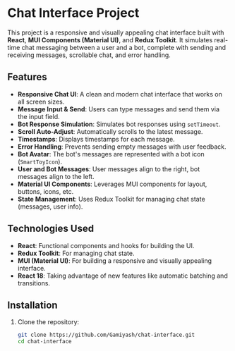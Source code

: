 # Chat Interface Project

This project is a responsive and visually appealing chat interface built with **React**, **MUI Components (Material UI)**, and **Redux Toolkit**. It simulates real-time chat messaging between a user and a bot, complete with sending and receiving messages, scrollable chat, and error handling.

## Features

- **Responsive Chat UI**: A clean and modern chat interface that works on all screen sizes.
- **Message Input & Send**: Users can type messages and send them via the input field.
- **Bot Response Simulation**: Simulates bot responses using `setTimeout`.
- **Scroll Auto-Adjust**: Automatically scrolls to the latest message.
- **Timestamps**: Displays timestamps for each message.
- **Error Handling**: Prevents sending empty messages with user feedback.
- **Bot Avatar**: The bot's messages are represented with a bot icon (`SmartToyIcon`).
- **User and Bot Messages**: User messages align to the right, bot messages align to the left.
- **Material UI Components**: Leverages MUI components for layout, buttons, icons, etc.
- **State Management**: Uses Redux Toolkit for managing chat state (messages, user info).

## Technologies Used

- **React**: Functional components and hooks for building the UI.
- **Redux Toolkit**: For managing chat state.
- **MUI (Material UI)**: For building a responsive and visually appealing interface.
- **React 18**: Taking advantage of new features like automatic batching and transitions.

## Installation

1. Clone the repository:

   ```bash
   git clone https://github.com/Gamiyash/chat-interface.git
   cd chat-interface
